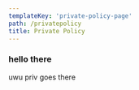 ```yaml
---
templateKey: 'private-policy-page'
path: /privatepolicy
title: Private Policy
---
```

### hello there
uwu priv goes there
